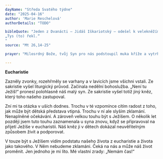 ```yaml
---
dayName: "Středa Svatého týdne"
date: "2025-04-16"
author: 'Marie Reschelová'
authorDetails: "TODO"

bibleQuote: "Jeden z Dvanácti – Jidáš Iškariotský – odešel k velekněžím a zeptal se jich: „Co mi dáte, když vám ho zradím?“ Oni s ním smluvili třicet stříbrných. Od té chvíle hledal vhodnou příležitost, aby ho zradil. První den o svátcích nekvašeného chleba přistoupili učedníci k Ježíšovi s otázkou: „Kde chceš, abychom ti připravili velikonoční večeři?“ On řekl: „Jděte do města k jistému (člověku) a vyřiďte mu, že Mistr vzkazuje: Můj čas je blízko; budu u tebe se svými učedníky slavit velikonoční večeři.“ Učedníci udělali, jak jim Ježíš nařídil, a připravili velikonočního beránka. Když nastal večer, zaujal místo u stolu s Dvanácti. Při jídle jim řekl: „Amen, pravím vám: Jeden z vás mě zradí.“ Velmi se zarmoutili a začali mu říkat jeden přes druhého: „Jsem to snad já, Pane?“ Odpověděl: „Kdo si se mnou namáčí rukou v míse, ten mě zradí. Syn člověka sice odchází, jak je o něm psáno, ale běda tomu člověku, který Syna člověka zradí. Pro toho člověka by bylo lépe, kdyby se nebyl narodil.“ Také Jidáš, který ho chtěl zradit, se zeptal: „Jsem to snad já, Mistře?“ Odpověděl mu:
„Tys (to) řekl.“
"
source: "Mt 26,14-25"

prayer: "Milosrdný Bože, tvůj Syn pro nás podstoupil muka kříže a vytrhl nás z moci nepřítele; prosíme tě, naplň nás svou milostí a doveď nás až ke slávě vzkříšení, aby se na nás dovršilo dílo vykoupení. Skrze tvého Syna…"

---
```


**Eucharistie**

Zazněly zvonky, rozehřměly se varhany a v lavicích jsme všichni vstali. Ze sakristie vyšel liturgický průvod. Začínala nedělní bohoslužba. „Není tu Ježíš!“ pronesl polohlasně náš malý syn. Ze sakristie vyšel totiž jiný kněz, který toho našeho zastupoval.

Zní mi ta otázka v uších dodnes. Trochu v té vzpomínce cítím radost z toho, jak může být dětská představa vtipná. Trochu v ní ale slyším zklamání. Nenaplněné očekávání. A zároveň velkou touhu být s Ježíšem. O několik let později jsem tuto touhu zaznamenala u syna znovu, když se připravoval na přijetí Ježíše v eucharistii. Náš kněz ji v dětech dokázal neuvěřitelným způsobem živit a podporovat.

V touze být s Ježíšem vidím podstatu našeho života z eucharistie a života jako takového. V Něm nebudeme zklamáni. Čeká na nás a může náš život proměnit. Jen jednoho je mi líto. Mé vlastní zrady: „Nemám čas!“

